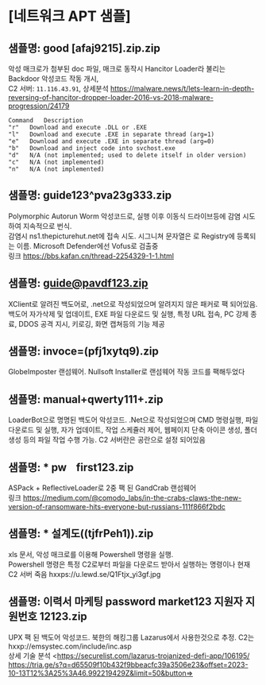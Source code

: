 # [네트워크 APT 샘플]


## 샘플명:  good [afaj9215].zip.zip  
악성 매크로가 첨부된 doc 파일, 매크로 동작시 Hancitor Loader라 불리는 Backdoor 악성코드 작동 개시,  
C2 서버: `11.116.43.91`, 상세분석 <https://malware.news/t/lets-learn-in-depth-reversing-of-hancitor-dropper-loader-2016-vs-2018-malware-progression/24179>

	Command   Description  
	"r"   Download and execute .DLL or .EXE  
	"l"   Download and execute .EXE in separate thread (arg=1)  
	"e"   Download and execute .EXE in separate thread (arg=0)  
	"b"   Download and inject code into svchost.exe  
	"d"   N/A (not implemented; used to delete itself in older version)  
	"c"   N/A (not implemented)  
	"n"   N/A (not implemented)  


## 샘플명: guide123^pva23g333.zip  
Polymorphic Autorun Worm 악성코드로, 실행 이후 이동식 드라이브등에 감염 시도하여 지속적으로 번식.   
감염시 ns1.thepicturehut.net에 접속 시도. 시그니쳐 문자열은 <PATCH2>로 Registry에 등록되는 이름. Microsoft Defender에선 Vofus로 검출중  
링크 <https://bbs.kafan.cn/thread-2254329-1-1.html>


## 샘플명: guide@pavdf123.zip  
XClient로 알려진 백도어로, .net으로 작성되었으며 알려지지 않은 패커로 팩 되어있음. 백도어 자가삭제 및 업데이트, EXE 파일 다운로드 및 실행, 특정 URL 접속, PC 강제 종료, DDOS 공격 지시, 키로깅, 화면 캡쳐등의 기능 제공


## 샘플명:  invoce=(pfj1xytq9).zip  
GlobeImposter 랜섬웨어. Nullsoft Installer로 랜섬웨어 작동 코드를 팩해두었다


## 샘플명:  manual+qwerty111+.zip  
LoaderBot으로 명명된 백도어 악성코드. .Net으로 작성되었으며 CMD 명령실행, 파일 다운로드 및 실행, 자가 업데이트, 작업 스케쥴러 제어, 웹페이지 단축 아이콘 생성, 폴더 생성 등의 파일 작업 수행 가능. C2 서버란은 공란으로 설정 되어있음
	
	
## 샘플명:  * pwㅤfirst123.zip  
ASPack + ReflectiveLoader로 2중 팩 된 GandCrab 랜섬웨어  
링크 <https://medium.com/@comodo_labs/in-the-crabs-claws-the-new-version-of-ransomware-hits-everyone-but-russians-111f866f2bdc>


## 샘플명:  * 설계도((tjfrPeh1)).zip  
xls 문서, 악성 매크로를 이용해 Powershell 명령을 실행.  
Powershell 명령은 특정 C2로부터 파일을 다운로드 받아서 실행하는 명령이나 현재 C2 서버 죽음
hxxps://u.lewd.se/Q1Ftjx_yi3gf.jpg


## 샘플명:  이력서 마케팅 password market123 지원자 지원번호 12123.zip  
UPX 팩 된 백도어 악성코드. 북한의 해킹그룹 Lazarus에서 사용한것으로 추정. C2는 hxxp://emsystec.com/include/inc.asp  
상세 기술 분석 <https://securelist.com/lazarus-trojanized-defi-app/106195/
https://tria.ge/s?q=d65509f10b432f9bbeacfc39a3506e23&offset=2023-10-13T12%3A25%3A46.992219429Z&limit=50&button=>